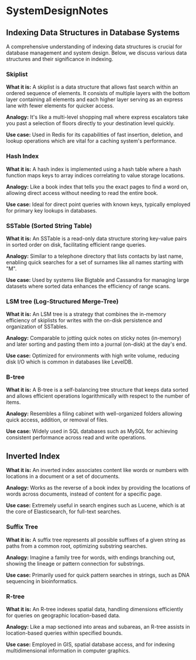 # SystemDesignNotes


## Indexing Data Structures in Database Systems

A comprehensive understanding of indexing data structures is crucial for database management and system design. Below, we discuss various data structures and their significance in indexing.

### Skiplist

**What it is:** 
A skiplist is a data structure that allows fast search within an ordered sequence of elements. It consists of multiple layers with the bottom layer containing all elements and each higher layer serving as an express lane with fewer elements for quicker access.

**Analogy:** 
It's like a multi-level shopping mall where express escalators take you past a selection of floors directly to your destination level quickly.

**Use case:** 
Used in Redis for its capabilities of fast insertion, deletion, and lookup operations which are vital for a caching system's performance.

### Hash Index

**What it is:** 
A hash index is implemented using a hash table where a hash function maps keys to array indices correlating to value storage locations.

**Analogy:** 
Like a book index that tells you the exact pages to find a word on, allowing direct access without needing to read the entire book.

**Use case:** 
Ideal for direct point queries with known keys, typically employed for primary key lookups in databases.

### SSTable (Sorted String Table)

**What it is:** 
An SSTable is a read-only data structure storing key-value pairs in sorted order on disk, facilitating efficient range queries.

**Analogy:** 
Similar to a telephone directory that lists contacts by last name, enabling quick searches for a set of surnames like all names starting with "M".

**Use case:** 
Used by systems like Bigtable and Cassandra for managing large datasets where sorted data enhances the efficiency of range scans.

### LSM tree (Log-Structured Merge-Tree)

**What it is:** 
An LSM tree is a strategy that combines the in-memory efficiency of skiplists for writes with the on-disk persistence and organization of SSTables.

**Analogy:** 
Comparable to jotting quick notes on sticky notes (in-memory) and later sorting and pasting them into a journal (on-disk) at the day's end.

**Use case:** 
Optimized for environments with high write volume, reducing disk I/O which is common in databases like LevelDB.

### B-tree

**What it is:** 
A B-tree is a self-balancing tree structure that keeps data sorted and allows efficient operations logarithmically with respect to the number of items.

**Analogy:** 
Resembles a filing cabinet with well-organized folders allowing quick access, addition, or removal of files.

**Use case:** 
Widely used in SQL databases such as MySQL for achieving consistent performance across read and write operations.

## Inverted Index

**What it is:** 
An inverted index associates content like words or numbers with locations in a document or a set of documents.

**Analogy:** 
Works as the reverse of a book index by providing the locations of words across documents, instead of content for a specific page.

**Use case:** 
Extremely useful in search engines such as Lucene, which is at the core of Elasticsearch, for full-text searches.

### Suffix Tree

**What it is:** 
A suffix tree represents all possible suffixes of a given string as paths from a common root, optimizing substring searches.

**Analogy:** 
Imagine a family tree for words, with endings branching out, showing the lineage or pattern connection for substrings.

**Use case:** 
Primarily used for quick pattern searches in strings, such as DNA sequencing in bioinformatics.

### R-tree

**What it is:** 
An R-tree indexes spatial data, handling dimensions efficiently for queries on geographic location-based data.

**Analogy:** 
Like a map sectioned into areas and subareas, an R-tree assists in location-based queries within specified bounds.

**Use case:** 
Employed in GIS, spatial database access, and for indexing multidimensional information in computer graphics.
